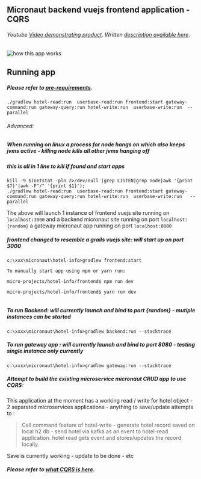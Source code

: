 Micronaut backend vuejs frontend application - CQRS
---



###### Youtube [Video demonstrating product](https://www.youtube.com/watch?v=-pKr6Zg-MtA). Written [description available here](https://github.com/vahidhedayati/micronaut-vuejs-cqrs/blob/master/detailedDescription.md).

![how this app works](https://raw.githubusercontent.com/vahidhedayati/micronaut-vuejs-cqrs/master/docs/eventstoreCQRS-latest.png)



Running app
----
##### Please refer to [pre-requirements](https://github.com/vahidhedayati/micronaut-vuejs-cqrs/blob/master/configure.md).

```
./gradlew hotel-read:run  userbase-read:run frontend:start gateway-command:run gateway-query:run hotel-write:run  userbase-write:run  --parallel
```

###### Advanced: 
##### When running on linux a process for node hangs on which also keeps jvms active - killing node kills all other jvms hanging off
##### this is all in 1 line to kill if found and start apps

```
kill -9 $(netstat -pln 2>/dev/null |grep LISTEN|grep node|awk '{print $7}'|awk -F"/" '{print $1}');
./gradlew hotel-read:run  userbase-read:run frontend:start gateway-command:run gateway-query:run hotel-write:run  userbase-write:run   --parallel
```




The above will launch 1 instance of frontend vuejs site running on `localhost:3000` 
and a backend micronaut site running on port `localhost:{random}` a gateway micronaut app running on port 
`localhost:8080` 


##### frontend changed to resemble a grails vuejs site: will start up on port 3000
```
c:\xxx\micronaut\hotel-info>gradlew frontend:start

To manually start app using npm or yarn run:

micro-projects/hotel-info/frontend$ npm run dev   

micro-projects/hotel-info/frontend$ yarn run dev


```


##### To run Backend: will currently launch and bind to port {random}  - mutiple instances can be started

```
c:\xxxx\micronaut\hotel-info>gradlew backend:run --stacktrace

```


##### To run gateway app : will currently launch and bind to port  8080 - testing single instance only currently

```
c:\xxxx\micronaut\hotel-info>gradlew gateway:run --stacktrace

```


##### Attempt to build the existing microservice micronaut CRUD app to use CQRS:
This application at the moment has a working read / write for hotel object - 2 separated microservices applications - anything to save/update attempts to :
> Call command feature of hotel-write - generate hotel record saved on local h2 db - send hotel via kafka as an event to hotel-read application. hotel read gets event and stores/updates the record locally.

Save is currently working - update to be done - etc  



##### Please refer to [what CQRS is here](https://github.com/vahidhedayati/micronaut-vuejs-cqrs/blob/master/cqrs-explained.md).

